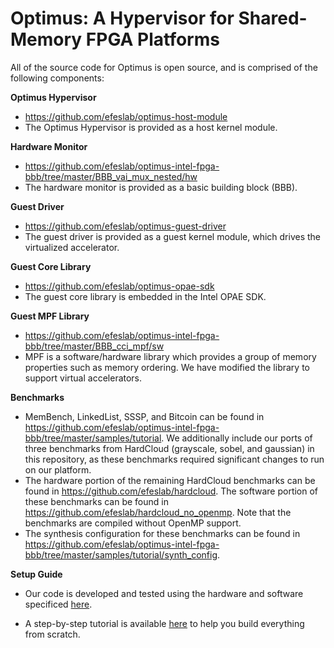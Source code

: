 # Optimus: A Hypervisor for Shared-Memory FPGA Platforms

All of the source code for Optimus is open source, and is comprised of the following components:

**Optimus Hypervisor**

- https://github.com/efeslab/optimus-host-module
- The Optimus Hypervisor is provided as a host kernel module.

**Hardware Monitor**

- https://github.com/efeslab/optimus-intel-fpga-bbb/tree/master/BBB_vai_mux_nested/hw
- The hardware monitor is provided as a basic building block (BBB).

**Guest Driver**

- https://github.com/efeslab/optimus-guest-driver
- The guest driver is provided as a guest kernel module, which drives the virtualized accelerator.

**Guest Core Library**

- https://github.com/efeslab/optimus-opae-sdk
- The guest core library is embedded in the Intel OPAE SDK.

**Guest MPF Library**

- https://github.com/efeslab/optimus-intel-fpga-bbb/tree/master/BBB_cci_mpf/sw
- MPF is a software/hardware library which provides a group of memory properties such as memory ordering. We have modified the library to support virtual accelerators.

**Benchmarks**

- MemBench, LinkedList, SSSP, and Bitcoin can be found in https://github.com/efeslab/optimus-intel-fpga-bbb/tree/master/samples/tutorial. We additionally include our ports of three benchmarks from HardCloud (grayscale, sobel, and gaussian) in this repository, as these benchmarks required significant changes to run on our platform.
- The hardware portion of the remaining HardCloud benchmarks can be found in https://github.com/efeslab/hardcloud. The software portion of these benchmarks can be found in https://github.com/efeslab/hardcloud_no_openmp. Note that the benchmarks are compiled without OpenMP support.
- The synthesis configuration for these benchmarks can be found in https://github.com/efeslab/optimus-intel-fpga-bbb/tree/master/samples/tutorial/synth_config.



**Setup Guide**

- Our code is developed and tested using the hardware and software specificed [here](hardware-and-software-requirements.md).

- A step-by-step tutorial is available [here](setup-from-scratch-guide.md) to help you build everything from scratch.
